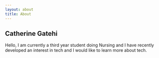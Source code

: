 ```yaml
---
layout: about
title: About
---
```


## Catherine Gatehi

Hello, I am currently a third year student doing Nursing and I have recently developed an interest in tech and I would like to learn more about tech.
